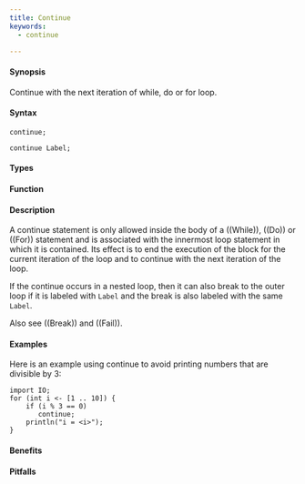 ```yaml
---
title: Continue
keywords:
  - continue

---
```


#### Synopsis

Continue with the next iteration of while, do or for loop.

#### Syntax

```rascal
continue;

continue Label;
```

#### Types

#### Function

#### Description

A continue statement is only allowed inside the body of a ((While)), ((Do)) or ((For)) statement
and is associated with the innermost loop statement in which it is contained.
Its effect is to end the execution of the block for the current iteration of the loop
and to continue with the next iteration of the loop.

If the continue occurs in a nested loop, then it can also break to the outer loop if
it is labeled with `Label` and the break is also labeled with the same `Label`.

Also see ((Break)) and ((Fail)).

#### Examples

Here is an example using continue to avoid printing numbers that are divisible by 3:
```rascal-shell
import IO;
for (int i <- [1 .. 10]) {
    if (i % 3 == 0)
       continue;
    println("i = <i>");
}
```

#### Benefits

#### Pitfalls

